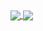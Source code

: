 <a href="#">
  <img align="center" src="https://github-readme-stats.vercel.app/api?username=fc1943s&hide_title=true&show_icons=true&theme=ayu-mirage&count_private=true&line_height=20&hide_rank=true" />
</a>
<a href="#">
  <img align="center" src="https://github-readme-stats.vercel.app/api/top-langs/?username=fc1943s&hide_title=true&theme=ayu-mirage&langs_count=6&layout=compact" />
</a>

